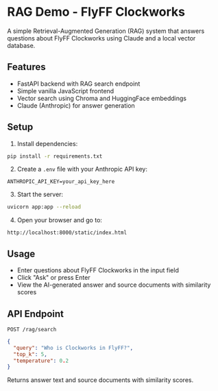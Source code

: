 # RAG Demo - FlyFF Clockworks

A simple Retrieval-Augmented Generation (RAG) system that answers questions about FlyFF Clockworks using Claude and a local vector database.

## Features

- FastAPI backend with RAG search endpoint
- Simple vanilla JavaScript frontend
- Vector search using Chroma and HuggingFace embeddings
- Claude (Anthropic) for answer generation

## Setup

1. Install dependencies:
```bash
pip install -r requirements.txt
```

2. Create a `.env` file with your Anthropic API key:
```
ANTHROPIC_API_KEY=your_api_key_here
```

3. Start the server:
```bash
uvicorn app:app --reload
```

4. Open your browser and go to:
```
http://localhost:8000/static/index.html
```

## Usage

- Enter questions about FlyFF Clockworks in the input field
- Click "Ask" or press Enter
- View the AI-generated answer and source documents with similarity scores

## API Endpoint

`POST /rag/search`
```json
{
  "query": "Who is Clockworks in FlyFF?",
  "top_k": 5,
  "temperature": 0.2
}
```

Returns answer text and source documents with similarity scores.